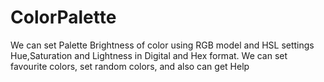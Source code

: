 # ColorPalette
We can set Palette Brightness of color using RGB model and HSL settings Hue,Saturation and Lightness in Digital and Hex format. We can set favourite colors, set random colors, and also can get Help
